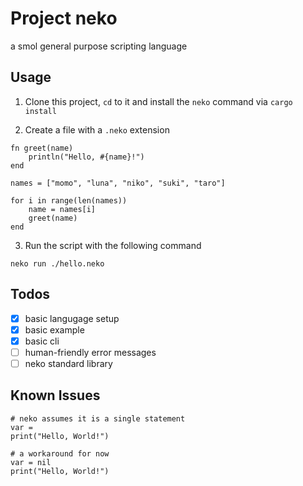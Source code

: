 # Project neko
a smol general purpose scripting language

## Usage

1. Clone this project, `cd` to it and install the `neko` command via `cargo install`

2. Create a file with a `.neko` extension

```neko
fn greet(name)
    println("Hello, #{name}!")
end

names = ["momo", "luna", "niko", "suki", "taro"]

for i in range(len(names))
    name = names[i]
    greet(name)
end
```

3. Run the script with the following command

```neko
neko run ./hello.neko
```

## Todos
- [x] basic langugage setup
- [x] basic example
- [x] basic cli
- [ ] human-friendly error messages
- [ ] neko standard library

## Known Issues
```neko
# neko assumes it is a single statement
var =
print("Hello, World!")

# a workaround for now
var = nil
print("Hello, World!")
```
